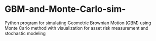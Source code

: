 # GBM-and-Monte-Carlo-sim-
Python program for simulating Geometric Brownian Motion (GBM) using Monte Carlo method with visualization for asset risk measurement and stochastic modeling
